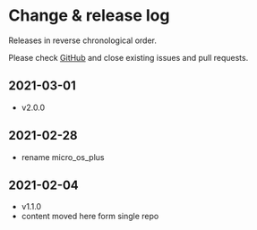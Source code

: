 # Change & release log

Releases in reverse chronological order.

Please check
[GitHub](https://github.com/micro-os-plus/libs-cpp-estd-xpack/issues/)
and close existing issues and pull requests.

## 2021-03-01

- v2.0.0

## 2021-02-28

- rename micro_os_plus

## 2021-02-04

- v1.1.0
- content moved here form single repo
